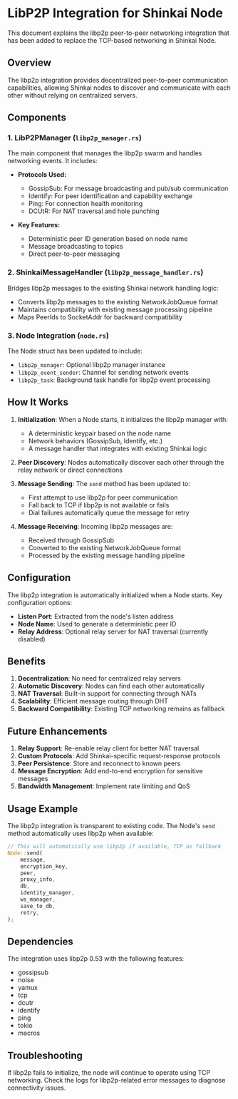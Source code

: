 # LibP2P Integration for Shinkai Node

This document explains the libp2p peer-to-peer networking integration that has been added to replace the TCP-based networking in Shinkai Node.

## Overview

The libp2p integration provides decentralized peer-to-peer communication capabilities, allowing Shinkai nodes to discover and communicate with each other without relying on centralized servers.

## Components

### 1. LibP2PManager (`libp2p_manager.rs`)

The main component that manages the libp2p swarm and handles networking events. It includes:

- **Protocols Used:**
  - GossipSub: For message broadcasting and pub/sub communication
  - Identify: For peer identification and capability exchange
  - Ping: For connection health monitoring
  - DCUtR: For NAT traversal and hole punching

- **Key Features:**
  - Deterministic peer ID generation based on node name
  - Message broadcasting to topics
  - Direct peer-to-peer messaging

### 2. ShinkaiMessageHandler (`libp2p_message_handler.rs`)

Bridges libp2p messages to the existing Shinkai network handling logic:

- Converts libp2p messages to the existing NetworkJobQueue format
- Maintains compatibility with existing message processing pipeline
- Maps PeerIds to SocketAddr for backward compatibility

### 3. Node Integration (`node.rs`)

The Node struct has been updated to include:

- `libp2p_manager`: Optional libp2p manager instance
- `libp2p_event_sender`: Channel for sending network events
- `libp2p_task`: Background task handle for libp2p event processing

## How It Works

1. **Initialization**: When a Node starts, it initializes the libp2p manager with:
   - A deterministic keypair based on the node name
   - Network behaviors (GossipSub, Identify, etc.)
   - A message handler that integrates with existing Shinkai logic

2. **Peer Discovery**: Nodes automatically discover each other through the relay network or direct connections

3. **Message Sending**: The `send` method has been updated to:
   - First attempt to use libp2p for peer communication
   - Fall back to TCP if libp2p is not available or fails
   - Dial failures automatically queue the message for retry

4. **Message Receiving**: Incoming libp2p messages are:
   - Received through GossipSub
   - Converted to the existing NetworkJobQueue format
   - Processed by the existing message handling pipeline

## Configuration

The libp2p integration is automatically initialized when a Node starts. Key configuration options:

- **Listen Port**: Extracted from the node's listen address
- **Node Name**: Used to generate a deterministic peer ID
- **Relay Address**: Optional relay server for NAT traversal (currently disabled)

## Benefits

1. **Decentralization**: No need for centralized relay servers
2. **Automatic Discovery**: Nodes can find each other automatically
3. **NAT Traversal**: Built-in support for connecting through NATs
4. **Scalability**: Efficient message routing through DHT
5. **Backward Compatibility**: Existing TCP networking remains as fallback

## Future Enhancements

1. **Relay Support**: Re-enable relay client for better NAT traversal
2. **Custom Protocols**: Add Shinkai-specific request-response protocols
3. **Peer Persistence**: Store and reconnect to known peers
4. **Message Encryption**: Add end-to-end encryption for sensitive messages
5. **Bandwidth Management**: Implement rate limiting and QoS

## Usage Example

The libp2p integration is transparent to existing code. The Node's `send` method automatically uses libp2p when available:

```rust
// This will automatically use libp2p if available, TCP as fallback
Node::send(
    message,
    encryption_key,
    peer,
    proxy_info,
    db,
    identity_manager,
    ws_manager,
    save_to_db,
    retry,
);
```

## Dependencies

The integration uses libp2p 0.53 with the following features:
- gossipsub
- noise
- yamux
- tcp
- dcutr
- identify
- ping
- tokio
- macros

## Troubleshooting

If libp2p fails to initialize, the node will continue to operate using TCP networking. Check the logs for libp2p-related error messages to diagnose connectivity issues. 